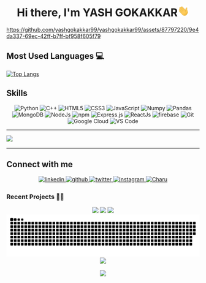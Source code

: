 <h1 align="center">Hi there, I'm YASH GOKAKKAR<img src="https://github.com/ABSphreak/ABSphreak/blob/master/gifs/Hi.gif" width="30px"></h1></h1>





https://github.com/yashgokakkar99/yashgokakkar99/assets/87797220/9e4da337-69ec-42ff-b7ff-bf958f605f79




## Most Used Languages 💻
[![Top Langs](https://github-readme-stats.vercel.app/api/top-langs/?username=yashgokakkar99&layout=compact&theme=midnight-purple)](https://github.com/yashgokakkar99)

## Skills
<p align="center"> 
 <img alt="Python" src="https://img.shields.io/badge/python-%2314354C.svg?style=for-the-badge&logo=python&logoColor=white"/>
 <img alt="C++" src="https://img.shields.io/badge/c++-%23ED8B00.svg?&style=for-the-badge&logo=C++&logoColor=red" />
 <img alt="HTML5" src="https://img.shields.io/badge/html5-%23E34F26.svg?&style=for-the-badge&logo=html5&logoColor=white" />
 <img alt="CSS3" src="https://img.shields.io/badge/css3-%231572B6.svg?&style=for-the-badge&logo=css3&logoColor=white" />
 <img alt="JavaScript" src="https://img.shields.io/badge/javascript-%23323330.svg?&style=for-the-badge&logo=javascript&logoColor=%23F7DF1E" />
 <img alt="Numpy" src="https://img.shields.io/badge/Numpy-777BB4?style=for-the-badge&logo=numpy&logoColor=white" />
 <img alt="Pandas" src="https://img.shields.io/badge/Pandas-2C2D72?style=for-the-badge&logo=pandas&logoColor=white" />
 <img alt="MongoDB" src="https://img.shields.io/badge/MongoDB-lightgreen?style=for-the-badge&logo=mongodb&logoColor=4EA94B" />
 <img alt="NodeJs" src="https://img.shields.io/badge/Node.js-339933?style=for-the-badge&logo=nodedotjs&logoColor=white" />
 <img alt="npm" src="https://img.shields.io/badge/npm-CB3837?style=for-the-badge&logo=npm&logoColor=white" />
 <img alt="Express.js" src="https://img.shields.io/badge/Express.js-000000?style=for-the-badge&logo=express&logoColor=white" />
 <img alt="ReactJs" src="https://img.shields.io/badge/React-20232A?style=for-the-badge&logo=react&logoColor=61DAFB" />
 <img alt="firebase" src="https://img.shields.io/badge/firebase-ffca28?style=for-the-badge&logo=firebase&logoColor=black" />
 <img alt="Git" src="https://img.shields.io/badge/Git-F05032?style=for-the-badge&logo=git&logoColor=white" />
 <img alt="Google Cloud" src="https://img.shields.io/badge/Google_Cloud-4285F4?style=for-the-badge&logo=google-cloud&logoColor=white" />
 <img alt="VS Code" src="https://img.shields.io/badge/Visual_Studio_Code-0078D4?style=for-the-badge&logo=visual%20studio%20code&logoColor=white" />
</p>

---                                                                                                                                                     
<img src="https://github-readme-stats.vercel.app/api?username=yashgokakkar99&&show_icons=true&count_private=true&include_all_commits=true"/>

---


## Connect with me  
<div align="center">
 <a href="https://www.linkedin.com/in/yash-ashok-gokakkar-426965202/" target="_blank">
<img src=https://img.shields.io/badge/linkedin-%231E77B5.svg?&style=for-the-badge&logo=linkedin&logoColor=white alt=linkedin style="margin-bottom: 5px;" />
</a>
<a href="https://github.com/yashgokakkar99" target="_blank">
<img src=https://img.shields.io/badge/github-%2324292e.svg?&style=for-the-badge&logo=github&logoColor=white alt=github style="margin-bottom: 5px;" />
</a>
<a href="https://twitter.com/YashGokakkar" target="_blank">
<img src=https://img.shields.io/badge/twitter-%2300acee.svg?&style=for-the-badge&logo=twitter&logoColor=white alt=twitter style="margin-bottom: 5px;" />
</a>

<a href="https://www.instagram.com/yashgokakkar99/" target="_blank">
<img src=https://img.shields.io/badge/instagram-%23000000.svg?&style=for-the-badge&logo=instagram&logoColor=white alt=instagram style="margin-bottom: 5px;" />
</a>
 
 <a href="https://www.facebook.com/yash.gokakkar" target="_blank">
<img src=https://img.shields.io/badge/Facebook-1877F2?style=for-the-badge&logo=facebook&logoColor=white alt=Charu Facebook style="margin-bottom: 5px;" />
</a> 
</div>

### Recent Projects 👨‍💻

<div align="center">
<img src="https://github.com/yashgokakkar99/flipkart_MERN&show_icons=true&theme=great-gatsby"> 
<img src="https://github-readme-stats.vercel.app/api/pin/?username=yashgokakkar99&repo=Etch-A-Sketch&show_icons=true&theme=great-gatsby"> 
<img src="https://github-readme-stats.vercel.app/api/pin/?username=yashgokakkar99&repo=Coffee-Wending-Machine&show_icons=true&theme=great-gatsby"> 
</div>
 
<div align="center">
<img src="https://github.com/kothariji/kothariji/blob/master/github-user-contribution.svg"></img>
</div>

<div align="center">
<img src="https://img.shields.io/github/followers/yashgokakkar99.svg?style=social&label=Follow"></img>

<img src="https://gpvc.arturio.dev/yashgokakkar99"></img>
</div>

